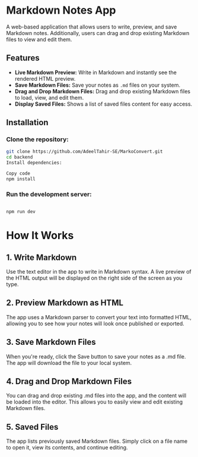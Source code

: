 # Markdown Notes App

A web-based application that allows users to write, preview, and save Markdown notes. Additionally, users can drag and drop existing Markdown files to view and edit them.

## Features

- **Live Markdown Preview:** Write in Markdown and instantly see the rendered HTML preview.
- **Save Markdown Files:** Save your notes as `.md` files on your system.
- **Drag and Drop Markdown Files:** Drag and drop existing Markdown files to load, view, and edit them.
- **Display Saved Files:** Shows a list of saved  files content for easy access.

## Installation

### Clone the repository:

   ```bash
   git clone https://github.com/AdeelTahir-SE/MarkoConvert.git
   cd backend
Install dependencies:
```

```bash
Copy code
npm install
```

### Run the development server:

``` bash

npm run dev

```
# How It Works
## 1. Write Markdown
Use the text editor in the app to write in Markdown syntax. A live preview of the HTML output will be displayed on the right side of the screen as you type.

## 2. Preview Markdown as HTML
The app uses a Markdown parser to convert your text into formatted HTML, allowing you to see how your notes will look once published or exported.

## 3. Save Markdown Files
When you're ready, click the Save button to save your notes as a .md file. The app will download the file to your local system.

## 4. Drag and Drop Markdown Files
You can drag and drop existing .md files into the app, and the content will be loaded into the editor. This allows you to easily view and edit existing Markdown files.

## 5.   Saved Files
The app lists previously saved Markdown files. Simply click on a file name to open it, view its contents, and continue editing.
